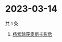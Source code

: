 # 2023-03-14

共 1 条

<!-- BEGIN -->
<!-- 最后更新时间 Tue Mar 14 2023 05:11:21 GMT+0800 (China Standard Time) -->

1. [杨紫琼获奥斯卡影后](https://www.zhihu.com/search?q=杨紫琼获奥斯卡影后)

<!-- END -->
